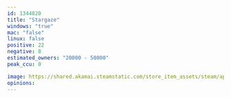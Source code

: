 ```yaml
---
id: 1344820
title: "Stargaze"
windows: "true"
mac: "false"
linux: false
positive: 22
negative: 8
estimated_owners: "20000 - 50000"
peak_ccu: 0

image: https://shared.akamai.steamstatic.com/store_item_assets/steam/apps/1344820/header.jpg?t=1707745396
opinions:
---
```

